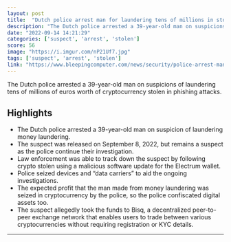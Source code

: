 ```yaml
---
layout: post
title:  "Dutch police arrest man for laundering tens of millions in stolen crypto"
description: "The Dutch police arrested a 39-year-old man on suspicions of laundering tens of millions of euros worth of cryptocurrency stolen in phishing attacks."
date: "2022-09-14 14:21:29"
categories: ['suspect', 'arrest', 'stolen']
score: 56
image: "https://i.imgur.com/nP21Uf7.jpg"
tags: ['suspect', 'arrest', 'stolen']
link: "https://www.bleepingcomputer.com/news/security/police-arrest-man-for-laundering-tens-of-millions-in-stolen-crypto/"
---
```


The Dutch police arrested a 39-year-old man on suspicions of laundering tens of millions of euros worth of cryptocurrency stolen in phishing attacks.

## Highlights

- The Dutch police arrested a 39-year-old man on suspicion of laundering money laundering.
- The suspect was released on September 8, 2022, but remains a suspect as the police continue their investigation.
- Law enforcement was able to track down the suspect by following crypto stolen using a malicious software update for the Electrum wallet.
- Police seized devices and “data carriers” to aid the ongoing investigations.
- The expected profit that the man made from money laundering was seized in cryptocurrency by the police, so the police confiscated digital assets too.
- The suspect allegedly took the funds to Bisq, a decentralized peer-to-peer exchange network that enables users to trade between various cryptocurrencies without requiring registration or KYC details.

---
